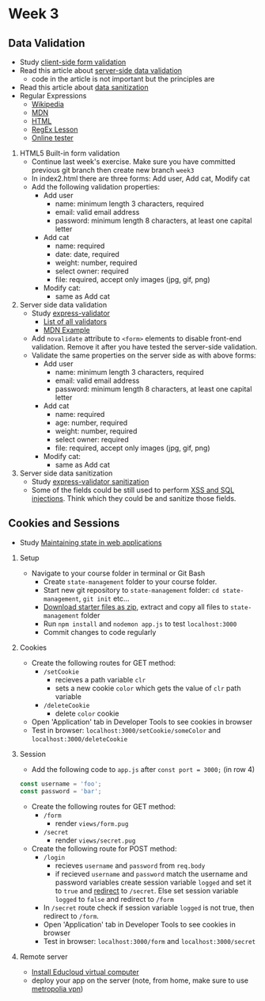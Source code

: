 # Week 3
## Data Validation
* Study [client-side form validation](https://developer.mozilla.org/en-US/docs/Learn/HTML/Forms/Form_validation)
* Read this article about [server-side data validation](https://medium.com/@BaYinMin/application-security-what-is-server-side-input-validation-why-is-it-needed-anyway-e0613c733548)
   * code in the article is not important but the principles are
* Read this article about [data sanitization](https://medium.com/@abderrahman.hamila/what-sanitize-mean-and-why-sanitize-in-code-data-5c68c9f76164)
* Regular Expressions
   * [Wikipedia](https://en.wikipedia.org/wiki/Regular_expression)
   * [MDN](https://developer.mozilla.org/en-US/docs/Web/JavaScript/Guide/Regular_Expressions)
   * [HTML](https://html.com/attributes/input-pattern/)  
   * [RegEx Lesson](https://regexone.com/)
   * [Online tester](https://regex101.com/)
    
1. HTML5 Built-in form validation
   * Continue last week's exercise. Make sure you have committed previous git branch then create new branch `week3`
   * In index2.html there are three forms: Add user, Add cat, Modify cat
   * Add the following validation properties:
      * Add user
         * name: minimum length 3 characters, required
         * email: valid email address
         * password: minimum length 8 characters, at least one capital letter
      * Add cat
         * name: required
         * date: date, required
         * weight: number, required
         * select owner: required
         * file: required, accept only images (jpg, gif, png)
      * Modify cat:
         * same as Add cat
1. Server side data validation
   * Study [express-validator](https://express-validator.github.io/docs/)
      * [List of all validators](https://github.com/validatorjs/validator.js#validators)
      * [MDN Example](https://developer.mozilla.org/en-US/docs/Learn/Server-side/Express_Nodejs/forms#Using_express-validator)
   * Add `novalidate` attribute to `<form>` elements to disable front-end validation. Remove it after you have tested the server-side validation.
   * Validate the same properties on the server side as with above forms:
      * Add user
         * name: minimum length 3 characters, required
         * email: valid email address
         * password: minimum length 8 characters, at least one capital letter
      * Add cat
         * name: required
         * age: number, required
         * weight: number, required
         * select owner: required
         * file: required, accept only images (jpg, gif, png)
      * Modify cat:
         * same as Add cat
1. Server side data sanitization
   * Study [express-validator sanitization](https://express-validator.github.io/docs/sanitization.html)
   * Some of the fields could be still used to perform [XSS and SQL injections](https://keirstenbrager.tech/sql-vs-xxs-injection-attacks-explained/). Think which they could be and sanitize those fields.

## Cookies and Sessions
* Study [Maintaining state in web applications](state-management.md)

1. Setup
   * Navigate to your course folder in terminal or Git Bash
      * Create `state-management` folder to your course folder.
      * Start new git repository to `state-management` folder: `cd state-management`, `git init` etc...
      * [Download starter files as zip](https://github.com/ilkkamtk/wop-starters/tree/state-management), extract and copy all files to `state-management` folder
      * Run `npm install` and `nodemon app.js` to test `localhost:3000`
      * Commit changes to code regularly

1. Cookies
   * Create the following routes for GET method:
      * `/setCookie`
         * recieves a path variable `clr`
         * sets a new cookie `color` which gets the value of `clr` path variable
      * `/deleteCookie`
         * delete `color` cookie
   * Open 'Application' tab in Developer Tools to see cookies in browser
   * Test in browser: `localhost:3000/setCookie/someColor` and `localhost:3000/deleteCookie`

1. Session
   * Add the following code to `app.js` after `const port = 3000;` (in row 4)
   ```javascript
   const username = 'foo';
   const password = 'bar';
   ```
   * Create the following routes for GET method:
      * `/form`
         * render `views/form.pug`
      * `/secret`
         * render `views/secret.pug`
   * Create the following route for POST method:
      * `/login`
         * recieves `username` and `password` from `req.body`
         * if recieved `username` and `password` match the username and password variables create session variable `logged` and set it to `true` and [redirect](https://expressjs.com/en/api.html#res.redirect) to `/secret`. Else set session variable `logged` to `false` and redirect to `/form`
      * In `/secret` route check if session variable `logged` is not true, then redirect to `/form`.
      * Open 'Application' tab in Developer Tools to see cookies in browser
      * Test in browser: `localhost:3000/form` and `localhost:3000/secret`

1. Remote server
    * [Install Educloud virtual computer](virtual_server_install_LAMP_node.md)
    * deploy your app on the server (note, from home, make sure to use [metropolia vpn](https://vpn.metropolia.fi))
